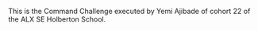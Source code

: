This is the Command Challenge executed by Yemi Ajibade of 
cohort 22 of the ALX SE Holberton School.
